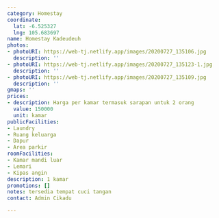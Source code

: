 ```yaml
---
category: Homestay
coordinate:
  lat: -6.525327
  lng: 105.683697
name: Homestay Kadeudeuh
photos:
- photoURI: https://web-tj.netlify.app/images/20200727_135106.jpg
  description: ''
- photoURI: https://web-tj.netlify.app/images/20200727_135123-1.jpg
  description: ''
- photoURI: https://web-tj.netlify.app/images/20200727_135109.jpg
  description: ''
gmaps: ''
prices:
- description: Harga per kamar termasuk sarapan untuk 2 orang
  value: 150000
  unit: kamar
publicFacilities:
- Laundry
- Ruang keluarga
- Dapur
- Area parkir
roomFacilities:
- Kamar mandi luar
- Lemari
- Kipas angin
description: 1 kamar
promotions: []
notes: tersedia tempat cuci tangan
contact: Admin Cikadu

---
```


